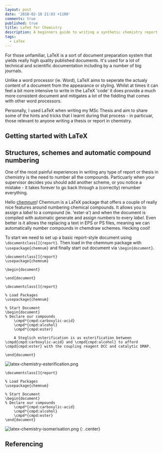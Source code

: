 ```yaml
---
layout: post
date: '2018-02-18 21:03 +1100'
comments: true
published: true
title: LaTeX for Chemistry
description: A beginners guide to writing a synthetic chemistry report or thesis in LaTeX.
tags:
  - LaTex
---
```

For those unfamiliar, LaTeX is a sort of document preparation system that yields really high quality published documents. It's used for a lot of technical and scientific documentation including by a number of big journals. 

Unlike a word processor (ie. Word), LaTeX aims to seperate the actualy content of a document from the appearance or styling. Whilst at times it can feel a bit more intensive to write in the LaTeX 
'code' it does provide a much more consistent document and mitigates a lot of the fiddling that comes with other word processors. 

Personally, I used LaTeX when writing my MSc Thesis and aim to share some of the hints and tricks that I learnt during that process - in particuar, those relevant to anyone writing a thesis or report in chemistry.

## Getting started with LaTeX


## Structures, schemes and automatic compound numbering
One of the most painful experiences in writing any type of report or thesis in chemistry is the need to number all the compounds. Particuarly when your supervisor decides you should add another scheme, or you notice a mistake - it takes forever to go back through a (correctly) renumber everything. 

Hello [chemnum](https://ctan.org/pkg/chemnum?lang=en)! Chemnum is a LaTeX package that offers a couple of really nice features around numbering chemical compounds. It allows you to assign a *label* to a compound (ie. 'ester-a') and when the document is compiled with automatic generate and assign numbers to every *label*. Even better is it allows the replacing a text in EPS or PS files, meaning we can automatically number compounds in chemdraw schemes. Hecking cool!

To start we need to set up a basic report-style document using `\documentclass[]{report}`. Then load in the chemnum package with `\usepackage{chemnum}` and finally start out document via `\begin{document}`.

```TeX
\documentclass[]{report}
\usepackage{chemnum}

\begin{document}

\end{document}
```


```TeX
\documentclass[]{report}

% Load Packages
\usepackage{chemnum}

% Start Document
\begin{document}
% Declare our compounds
    \cmpd*{cmpd:carboxylic-acid}
    \cmpd*{cmpd:alcohol}
    \cmpd*{cmpd:ester}
    
    A Steglich esterification is as esterification between \cmpd{cmpd:carboxylic-acid} and \cmpd{cmpd:alcohol} to afford \cmpd{cmpd:ester} with the coupling reagent DCC and catalytic DMAP.
    
\end{document}
```






![latex-chemistry-esterification.png]({{site.baseurl}}/assets/latex-chemistry-esterification.png)




```TeX
\documentclass[]{report}

% Load Packages
\usepackage{chemnum}

% Start Document
\begin{document}
% Declare our compounds
    \cmpd*{cmpd:carboxylic-acid}
    \cmpd*{cmpd:alcohol}
    \cmpd*{cmpd:ester}
\end{document}
```



![latex-chemistry-isomerisation.png]({{site.baseurl}}/assets/latex-chemistry-isomerisation.png)
{: .center}


## Referencing
